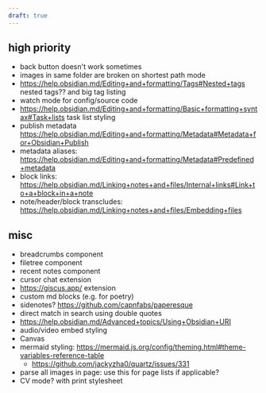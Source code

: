```yaml
---
draft: true
---
```


## high priority

- back button doesn't work sometimes
- images in same folder are broken on shortest path mode
- https://help.obsidian.md/Editing+and+formatting/Tags#Nested+tags nested tags?? and big tag listing
- watch mode for config/source code
- https://help.obsidian.md/Editing+and+formatting/Basic+formatting+syntax#Task+lists task list styling
- publish metadata https://help.obsidian.md/Editing+and+formatting/Metadata#Metadata+for+Obsidian+Publish
- metadata aliases: https://help.obsidian.md/Editing+and+formatting/Metadata#Predefined+metadata
- block links: https://help.obsidian.md/Linking+notes+and+files/Internal+links#Link+to+a+block+in+a+note
- note/header/block transcludes: https://help.obsidian.md/Linking+notes+and+files/Embedding+files

## misc

- breadcrumbs component
- filetree component
- recent notes component
- cursor chat extension
- https://giscus.app/ extension
- custom md blocks (e.g. for poetry)
- sidenotes? https://github.com/capnfabs/paperesque
- direct match in search using double quotes
- https://help.obsidian.md/Advanced+topics/Using+Obsidian+URI
- audio/video embed styling
- Canvas
- mermaid styling: https://mermaid.js.org/config/theming.html#theme-variables-reference-table
  - https://github.com/jackyzha0/quartz/issues/331
- parse all images in page: use this for page lists if applicable?
- CV mode? with print stylesheet
